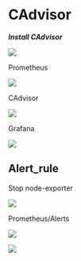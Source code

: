 # CAdvisor

**_Install CAdvisor_**

![ ](https://github.com/quynhvuongg/Picture/blob/master/CAdvisor1.png?raw=true)

Prometheus

![ ](https://github.com/quynhvuongg/Picture/blob/master/CAdvisor4.png?raw=true)

CAdvisor

![ ](https://github.com/quynhvuongg/Picture/blob/master/CAdvisor2.png?raw=true)

Grafana

![ ](https://github.com/quynhvuongg/Picture/blob/master/CAdvisor3.png?raw=true)

## Alert_rule

Stop node-exporter

![ ](https://github.com/quynhvuongg/Picture/blob/master/Alert3.png?raw=true)

Prometheus/Alerts

![ ](https://github.com/quynhvuongg/Picture/blob/master/Alert1.png?raw=true)

![ ](https://github.com/quynhvuongg/Picture/blob/master/Alert2.png?raw=true)
